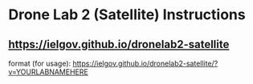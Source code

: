# Drone Lab 2 (Satellite) Instructions
## https://ielgov.github.io/dronelab2-satellite

format (for usage): 
https://ielgov.github.io/dronelab2-satellite/?v=YOURLABNAMEHERE